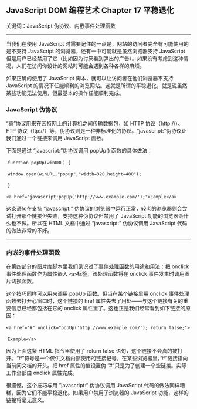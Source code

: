 ## JavaScript DOM 编程艺术 Chapter 17  平稳退化

关键词：JavaScript 伪协议、内嵌事件处理函数

---

当我们在使用 JavaScript 时需要记住的一点是，网站的访问者完全有可能使用的是不支持 JavaScript 的浏览器，还有一中可能就是虽然浏览器支持 JavaScript 但是用户已经禁用了它（比如因为讨厌看到弹出的广告）。如果没有考虑到这种情况，人们在访问你设计的网站时可能会遇到各种各样的麻烦。

如果正确的使用了 JavaScript 脚本，就可以让访问者在他们浏览器不支持 JavaScript 的情况下任能顺利的浏览网站。这就是所谓的平稳退化，就是说虽然某些功能无法使用，但最基本的操作任能顺利完成。

### JavaScript 伪协议

“真”协议用来在因特网上的计算机之间传输数据包，如 HTTP 协议（http://）、FTP 协议（ftp://）等，伪协议则是一种非标准化的协议。“javascript:”伪协议让我们通过一个链接来调用 JavaScript 函数。

下面是通过 “javascript:”伪协议调用 popUp() 函数的具体做法：

​                                      `function popUp(winURL) {`

​                                          `window.open(winURL,"popup","width=320,height=480");`

​                                       `}`

​                                       `<a href="javascript:popUp('http://www.example.com/');">Eample</a>`

这条语句在支持 “javascript:” 伪协议的浏览器中运行正常，较老的浏览器则会尝试打开那个链接但失败，支持这种伪协议但禁用了 JavaScript 功能的浏览器会什么也不做。所以在 HTML 文档中通过 “javascript:” 伪协议调用 JavaScript 代码的做法非常的不好。

---

### 内嵌的事件处理函数

在第四部分的图片库脚本里我们见识过了[事件处理函数](Chapter14.md)的用途和用法：把 onclick 事件处理函数作为属性嵌入 `<a>`标签，该处理函数将在 onclick 事件发生时调用图片切换函数。

这个技巧同样可以用来调用 popUp 函数。但当在某个链接里用 onclick 事件处理函数去打开心窗口时，这个链接的 href 属性失去了用处——与这个链接有关的重要信息已经都包括在它的 onclick 属性里了。这也正是我们经常看到如下链接的原因：

​                                     `<a href="#" onclick="popUp('http://www.example.com/'); return false;">`

​                                                  `Example</a>`

因为上面这条 HTML 指令里使用了 return false 语句，这个链接不会真的被打开。“#”符号是一个仅供文档内部使用的链接记号。在某些浏览器里，”#“链接指向当前问文档的开头。把 href 属性的值设置伪 ”#“只是为了创建一个空链接。实际工作全部由 onclick 属性完成。

很遗憾，这个技巧与用 ”javascript:“ 伪协议调用 JavaScript 代码的做法同样糟糕，因为它们不能平稳退化。如果用户禁用了浏览器的 JavaScript 功能，这样的链接将毫无意义。